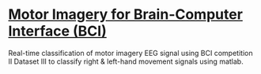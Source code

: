 # [Motor Imagery for Brain-Computer Interface (BCI)](https://drive.google.com/file/d/1M8WLJuRAp7iPqaUfFI3_yNTL50aOy2lx/view)

Real-time classification of motor imagery EEG signal using BCI competition II Dataset III to classify right & left-hand movement signals using matlab. 

<object data="https://drive.google.com/file/d/1M8WLJuRAp7iPqaUfFI3_yNTL50aOy2lx/view" type="application/pdf" width="700px" height="700px">
    <embed src="https://drive.google.com/file/d/1M8WLJuRAp7iPqaUfFI3_yNTL50aOy2lx/view">
    </embed>
</object>